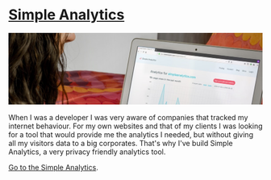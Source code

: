 ---
---

# [Simple Analytics](https://simpleanalytics.com/?utm_source=adriaan.io)

<span class="image main"><img src="/images/simpleanalytics/header.jpg?" alt="Simple Analytics" /></span>

When I was a developer I was very aware of companies that tracked my internet behaviour. For my own websites and that of my clients I was looking for a tool that would provide me the analytics I needed, but without giving all my visitors data to a big corporates. That's why I've build Simple Analytics, a very privacy friendly analytics tool.

[Go to the Simple Analytics](https://simpleanalytics.com/?utm_source=adriaan.io).
